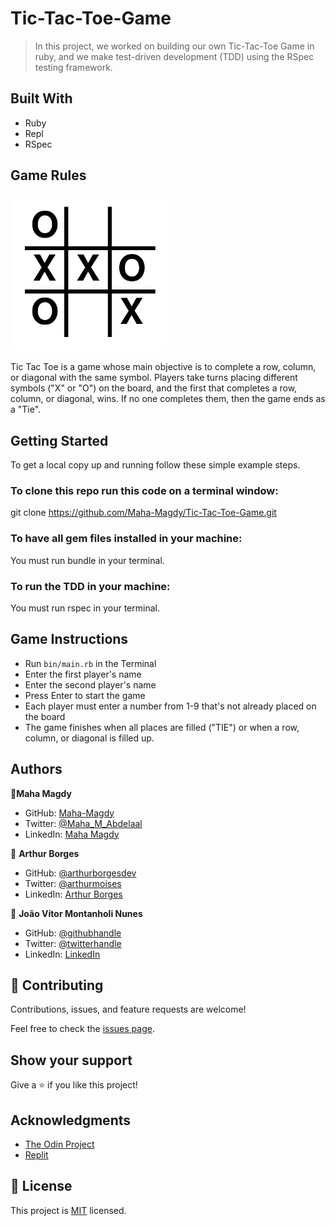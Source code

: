 # Tic-Tac-Toe-Game

> In this project, we worked on building our own Tic-Tac-Toe Game in ruby, and we make test-driven development (TDD) using the RSpec testing framework.

## Built With

- Ruby
- Repl
- RSpec

## Game Rules

<img src="./game-picture.png" width="250">

Tic Tac Toe is a game whose main objective is to complete a row, column, or diagonal with the same symbol. Players take turns placing different symbols ("X" or "O") on the board, and the first that completes a row, column, or diagonal, wins. If no one completes them, then the game ends as a "Tie".

## Getting Started

To get a local copy up and running follow these simple example steps.

### To clone this repo run this code on a terminal window: 

git clone https://github.com/Maha-Magdy/Tic-Tac-Toe-Game.git

### To have all gem files installed in your machine:

You must run bundle in your terminal.

### To run the TDD in your machine:

You must run rspec in your terminal.

## Game Instructions

- Run `bin/main.rb` in the Terminal
- Enter the first player's name
- Enter the second player's name
- Press Enter to start the game
- Each player must enter a number from 1-9 that's not already placed on the board
- The game finishes when all places are filled ("TIE") or when a row, column, or diagonal is filled up.

## Authors

👤**Maha Magdy**

- GitHub: [Maha-Magdy](https://github.com/Maha-Magdy)
- Twitter: [@Maha_M_Abdelaal](https://twitter.com/Maha_M_Abdelaal)
- LinkedIn: [Maha Magdy](https://www.linkedin.com/in/maha-magdy-18a8a7116/)

👤 **Arthur Borges**

- GitHub: [@arthurborgesdev](https://github.com/arthurborgesdev)
- Twitter: [@arthurmoises](https://twitter.com/arthurmoises)
- LinkedIn: [Arthur Borges](https://www.linkedin.com/in/arthurmoises)

👤 **João Vítor Montanholi Nunes**

- GitHub: [@githubhandle](https://github.com/githubhandle)
- Twitter: [@twitterhandle](https://twitter.com/twitterhandle)
- LinkedIn: [LinkedIn](https://linkedin.com/linkedinhandle)


## 🤝 Contributing

Contributions, issues, and feature requests are welcome!

Feel free to check the [issues page](https://github.com/Maha-Magdy/Tic-Tac-Toe-Game/issues).

## Show your support

Give a ⭐️ if you like this project!

## Acknowledgments

- [The Odin Project](https://www.theodinproject.com/paths/full-stack-ruby-on-rails/courses/ruby-programming/lessons/tic-tac-toe)
- [Replit](https://replit.com/~)


## 📝 License

This project is [MIT](./LICENSE) licensed.
